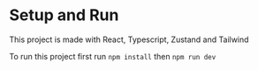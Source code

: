 # Setup and Run

This project is made with React, Typescript, Zustand and Tailwind

To run this project first run `npm install` then `npm run dev`
